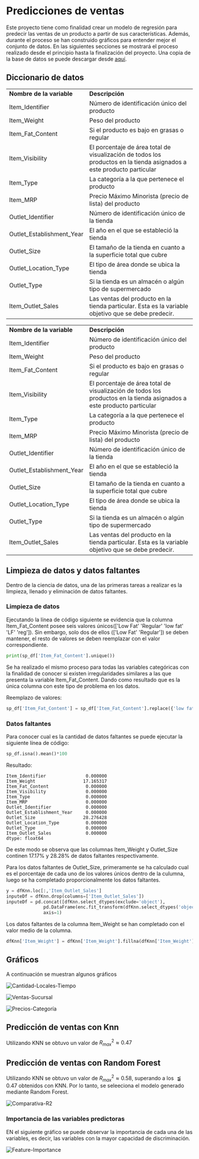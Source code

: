 # **Predicciones de ventas**
Este proyecto tiene como finalidad crear un modelo de regresión para predecir las ventas de un producto a partir de sus características. Además, durante el proceso se han construido gráficos para entender mejor el conjunto de datos. En las siguientes secciones se mostrará el proceso realizado desde el principio hasta la finalización del proyecto. Una copia de la base de datos se puede descargar desde [aquí](https://datahack.analyticsvidhya.com/contest/practice-problem-big-mart-sales-iii/).

## **Diccionario de datos**
<table><tbody><tr><td><strong>Nombre de la variable</strong></td><td><strong>Descripción</strong></td></tr><tr><td>Item_Identifier</td><td>Número   de identificación único del producto</td></tr><tr><td>Item_Weight</td><td>Peso del producto</td></tr><tr><td>Item_Fat_Content</td><td>Si el producto es bajo en grasas o regular</td></tr><tr><td>Item_Visibility</td><td>El porcentaje de área total de visualización de todos los productos en la tienda asignados a este producto particular</td></tr><tr><td>Item_Type</td><td>La categoría a la que pertenece el producto</td></tr><tr><td>Item_MRP</td><td>Precio   Máximo Minorista (precio de lista) del producto</td></tr><tr><td>Outlet_Identifier</td><td>Número   de identificación único de la tienda</td></tr><tr><td>Outlet_Establishment_Year</td><td>El año en el que se estableció la tienda</td></tr><tr><td>Outlet_Size</td><td>El tamaño de la tienda en cuanto a la superficie total que cubre</td></tr><tr><td>Outlet_Location_Type</td><td>El tipo de área donde se ubica la tienda</td></tr><tr><td>Outlet_Type</td><td>Si la tienda es un almacén o algún tipo de supermercado</td></tr><tr><td>Item_Outlet_Sales</td><td>Las ventas del producto en la tienda particular. Esta es la variable objetivo que se debe predecir.</td></tr></tbody></table>
<table><tbody><tr><td><strong>Nombre de la variable</strong></td><td><strong>Descripción</strong></td></tr><tr><td>Item_Identifier</td><td>Número   de identificación único del producto</td></tr><tr><td>Item_Weight</td><td>Peso del producto</td></tr><tr><td>Item_Fat_Content</td><td>Si el producto es bajo en grasas o regular</td></tr><tr><td>Item_Visibility</td><td>El porcentaje de área total de visualización de todos los productos en la tienda asignados a este producto particular</td></tr><tr><td>Item_Type</td><td>La categoría a la que pertenece el producto</td></tr><tr><td>Item_MRP</td><td>Precio   Máximo Minorista (precio de lista) del producto</td></tr><tr><td>Outlet_Identifier</td><td>Número   de identificación único de la tienda</td></tr><tr><td>Outlet_Establishment_Year</td><td>El año en el que se estableció la tienda</td></tr><tr><td>Outlet_Size</td><td>El tamaño de la tienda en cuanto a la superficie total que cubre</td></tr><tr><td>Outlet_Location_Type</td><td>El tipo de área donde se ubica la tienda</td></tr><tr><td>Outlet_Type</td><td>Si la tienda es un almacén o algún tipo de supermercado</td></tr><tr><td>Item_Outlet_Sales</td><td>Las ventas del producto en la tienda particular. Esta es la variable objetivo que se debe predecir.
</td></tr></tbody></table>


## Limpieza de datos y datos faltantes
Dentro de la ciencia de datos, una de las primeras tareas a realizar es la limpieza, llenado y eliminación de datos faltantes.

### Limpieza de datos
Ejecutando la línea de código siguiente se evidencia que la columna Item_Fat_Content posee seis valores únicos(['Low Fat' 'Regular' 'low fat' 'LF' 'reg']). Sin embargo, solo dos de ellos (['Low Fat' 'Regular']) se deben mantener, el resto de valores se deben reemplazar con el valor correspondiente. 
```python
print(sp_df['Item_Fat_Content'].unique())
```
Se ha realizado el mismo proceso para todas las variables categóricas con la finalidad de conocer si existen irregularidades similares a las que presenta la variable Item_Fat_Content. Dando como resultado que es la única columna con este tipo de problema en los datos.

Reemplazo de valores:
```python
sp_df['Item_Fat_Content'] = sp_df['Item_Fat_Content'].replace({'low fat':'Low Fat','LF':'Low Fat','reg':'Regular'}).to_frame()
```

### Datos faltantes
Para conocer cual es la cantidad de datos faltantes se puede ejecutar la siguiente línea de código:

```python
sp_df.isna().mean()*100
```
Resultado:
```
Item_Identifier               0.000000
Item_Weight                  17.165317
Item_Fat_Content              0.000000
Item_Visibility               0.000000
Item_Type                     0.000000
Item_MRP                      0.000000
Outlet_Identifier             0.000000
Outlet_Establishment_Year     0.000000
Outlet_Size                  28.276428
Outlet_Location_Type          0.000000
Outlet_Type                   0.000000
Item_Outlet_Sales             0.000000
dtype: float64
```

De este modo se observa que las columnas Item_Weight y Outlet_Size continen $17.17\%$ y $28.28\%$ de datos faltantes respectivamente.

Para los datos faltantes de Outlet_Size, primeramente se ha calculado cual es el porcentaje de cada uno de los valores únicos dentro de la culumna, luego se ha completado proporcionalmente los datos faltantes.

```python
y = dfKnn.loc[:,'Item_Outlet_Sales']
inputeDf = dfKnn.drop(columns=['Item_Outlet_Sales'])
inputeDf = pd.concat([dfKnn.select_dtypes(exclude='object'), 
              pd.DataFrame(enc.fit_transform(dfKnn.select_dtypes('object')).toarray().astype(int))],
              axis=1)
```

Los datos faltantes de la columna Item_Weight se han completado con el valor medio de la columna.
```python
dfKnn['Item_Weight'] = dfKnn['Item_Weight'].fillna(dfKnn['Item_Weight'].mean())
```

## Gráficos
A continuación se muestran algunos gráficos

![Cantidad-Locales-Tiempo](https://github.com/orlandoch/predicciones-ventas/raw/main/img/locales_tiempo.png)

![Ventas-Sucursal](https://github.com/orlandoch/predicciones-ventas/raw/main/img/ventas_sucursal.png)

![Precios-Categoría](https://github.com/orlandoch/predicciones-ventas/raw/main/img/caja_bigotes_precios_categoria.png)




## Predicción de ventas con Knn
Utilizando KNN se obtuvo un valor de $R^2_{max}\approx0.47$ 

## Predicción de ventas con Random Forest
Utilizando KNN se obtuvo un valor de $R^2_{max}\approx0.58$, superando a los $\lnapprox0.47$ obtenidos con KNN. Por lo tanto, se seleeciona el modelo generado mediante Random Forest.

![Comparativa-R2](https://github.com/orlandoch/predicciones-ventas/raw/main/img/r2_knn_rf.png)

### Importancia de las variables predictoras
EN el siguiente gráfico se puede observar la importancia de cada una de las variables, es decir, las variables con la mayor capacidad de discriminación.

![Feature-Importance](https://github.com/orlandoch/predicciones-ventas/raw/main/img/feature_importance_rf.png)
